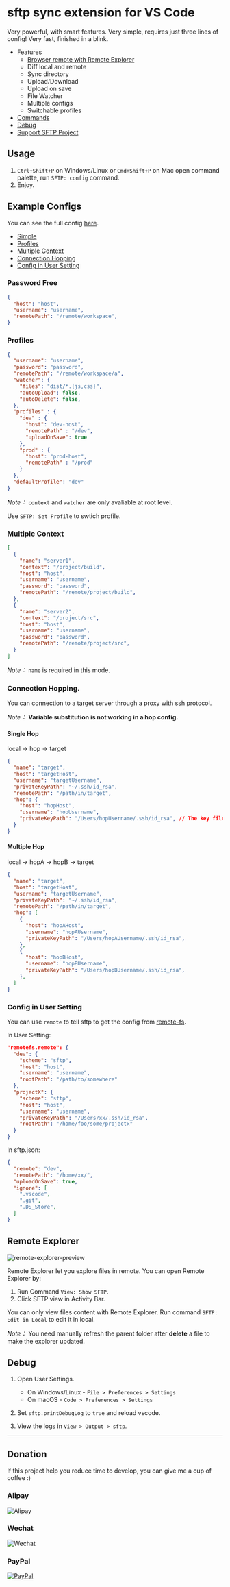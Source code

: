 # sftp sync extension for VS Code
Very powerful, with smart features. Very simple, requires just three lines of config! Very fast, finished in a blink.

* Features
    * [Browser remote with Remote Explorer](#remote-explorer)
  * Diff local and remote
  * Sync directory
  * Upload/Download
  * Upload on save
  * File Watcher
  * Multiple configs
  * Switchable profiles
* [Commands](https://github.com/liximomo/vscode-sftp/wiki/Command)
* [Debug](#debug)
* [Support SFTP Project](#Donation)

## Usage
1. `Ctrl+Shift+P` on Windows/Linux or `Cmd+Shift+P` on Mac open command palette, run `SFTP: config` command.
2. Enjoy.

## Example Configs
You can see the full config [here](https://github.com/liximomo/vscode-sftp/wiki/config).

* [Simple](#password-free)
* [Profiles](#profiles)
* [Multiple Context](#multiple-context)
* [Connection Hopping](#connection-hopping)
* [Config in User Setting](#config-in-user-setting)

### Password Free
```json
{
  "host": "host",
  "username": "username",
  "remotePath": "/remote/workspace", 
}
```

### Profiles
```json
{
  "username": "username",
  "password": "password",
  "remotePath": "/remote/workspace/a", 
  "watcher": {
    "files": "dist/*.{js,css}",
    "autoUpload": false,
    "autoDelete": false,
  },
  "profiles" : {
    "dev" : {
      "host": "dev-host",
      "remotePath" : "/dev",
      "uploadOnSave": true
    },
    "prod" : {
      "host": "prod-host",
      "remotePath" : "/prod"
    }
  },
  "defaultProfile": "dev"
}
```
*Note：* `context` and `watcher` are only avaliable at root level.

Use `SFTP: Set Profile` to swtich profile.

### Multiple Context
```json
[
  {
    "name": "server1",
    "context": "/project/build",
    "host": "host",
    "username": "username",
    "password": "password",
    "remotePath": "/remote/project/build", 
  },
  {
    "name": "server2",
    "context": "/project/src",
    "host": "host",
    "username": "username",
    "password": "password",
    "remotePath": "/remote/project/src", 
  }
]
```
*Note：* `name` is required in this mode.

### Connection Hopping.

You can connection to a target server through a proxy with ssh protocol.

*Note：* **Variable substitution is not working in a hop config.**

#### Single Hop

local -> hop -> target

```json
{
  "name": "target",
  "host": "targetHost",
  "username": "targetUsername",
  "privateKeyPath": "~/.ssh/id_rsa",
  "remotePath": "/path/in/target", 
  "hop": {
    "host": "hopHost",
    "username": "hopUsername",
    "privateKeyPath": "/Users/hopUsername/.ssh/id_rsa", // The key file is assumed on the hop.
  }
}
```
#### Multiple Hop
local -> hopA -> hopB -> target

```json
{
  "name": "target",
  "host": "targetHost",
  "username": "targetUsername",
  "privateKeyPath": "~/.ssh/id_rsa",
  "remotePath": "/path/in/target", 
  "hop": [
    {
      "host": "hopAHost",
      "username": "hopAUsername",
      "privateKeyPath": "/Users/hopAUsername/.ssh/id_rsa",
    },
    {
      "host": "hopBHost",
      "username": "hopBUsername",
      "privateKeyPath": "/Users/hopBUsername/.ssh/id_rsa",
    },
  ]
}
```

### Config in User Setting
You can use `remote` to tell sftp to get the config from [remote-fs](https://github.com/liximomo/vscode-remote-fs).

In User Setting:

```json
"remotefs.remote": {
  "dev": {
    "scheme": "sftp",
    "host": "host",
    "username": "username",
    "rootPath": "/path/to/somewhere"
  },
  "projectX": {
    "scheme": "sftp",
    "host": "host",
    "username": "username",
    "privateKeyPath": "/Users/xx/.ssh/id_rsa",
    "rootPath": "/home/foo/some/projectx"
  }
}
```

In sftp.json:

```json
{
  "remote": "dev",
  "remotePath": "/home/xx/",
  "uploadOnSave": true,
  "ignore": [
    ".vscode",
    ".git",
    ".DS_Store",
  ]
}
```

## Remote Explorer
![remote-explorer-preview](https://raw.githubusercontent.com/liximomo/vscode-sftp/master/assets/showcase/remote-explorer.png)

Remote Explorer let you explore files in remote. You can open Remote Explorer by:

1. Run Command `View: Show SFTP`.
2. Click SFTP view in Activity Bar.

You can only view files content with Remote Explorer. Run command `SFTP: Edit in Local` to edit it in local.

*Note：* You need manually refresh the parent folder after **delete** a file to make the explorer updated.

## Debug
1.  Open User Settings.

    * On Windows/Linux - `File > Preferences > Settings`
    * On macOS - `Code > Preferences > Settings`
2. Set `sftp.printDebugLog` to `true` and reload vscode.
3. View the logs in `View > Output > sftp`.

-----------------------------------------------------------------------------------------------------------

## Donation
If this project help you reduce time to develop, you can give me a cup of coffee :) 

### Alipay
![Alipay](https://raw.githubusercontent.com/liximomo/vscode-sftp/master/assets/alipay.png)

### Wechat
![Wechat](https://raw.githubusercontent.com/liximomo/vscode-sftp/master/assets/wechat.png)

### PayPal
[![PayPal](https://img.shields.io/badge/Donate-PayPal-green.svg)](https://paypal.me/liximomo)
